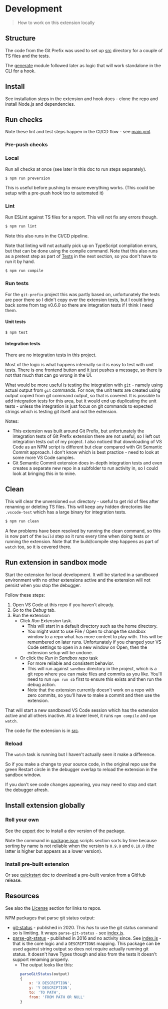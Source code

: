 # Development
> How to work on this extension locally


## Structure

The code from the Git Prefix was used to set up [src](/src) directory for a couple of TS files and the tests.

The [generate](/src/generate) module followed later as logic that will work standalone in the CLI for a hook.


## Install

See installation steps in the extension and hook docs - clone the repo and install Node.js and dependencies.


## Run checks

Note these lint and test steps happen in the CI/CD flow - see [main.yml](/.github/workflows/main.yml).

### Pre-push checks


### Local

Run all checks at once (see later in this doc to run steps separately).

```sh
$ npm run preversion
```

This is useful before pushing to ensure everything works. (This could be setup with a pre-push hook too to automated it)


### Lint

Run ESLint against TS files for a report. This will not fix any errors though.

```sh
$ npm run lint
```

Note this also runs in the CI/CD pipeline.

Note that linting will not actually pick up on TypeScript compilation errors, but that can be done using the compile command. Note that this also runs as a pretest step as part of [Tests](#run-tests) in the next section, so you don't have to run it by hand.

```sh
$ npm run compile
```

### Run tests

For the `git-prefix` project this was partly based on, unfortunately the tests are poor there so I didn't copy over the extension tests, but I could bring back some from tag v0.6.0 so there are integration tests if I think I need them.

#### Unit tests

```sh
$ npm test
```

#### Integration tests

There are no integration tests in this project.

Most of the logic is what happens internally so it is easy to test with unit tests. There is one frontend button and it just pushes a message, so there is not that much that can go wrong in the UI.

What would be more useful is testing the integration with `git` - namely using actual output from `git` commands. For now, the unit tests are created using output copied from git command output, so that is covered. It is possible to add integration tests for this area, but it would end up duplicating the unit tests - unless the integration is just focus on git commands to expected strings which is testing git itself and not the extension.

Notes:

- This extension was built around Git Prefix, but unfortunately the integration tests of Git Prefix extension there are not useful, so I left out integration tests out of my project. I also noticed that downloading of VS Code as an NPM script is different but clear compared with Git Semantic Commit approach. I don't know which is best practice - need to look at some more VS Code samples.
- Git Semantic Commit extension does in-depth integration tests and even creates a separate new repo in a subfolder to run activity in, so I could look at bringing this in to mine.


## Clean

This will clear the unversioned `out` directory - useful to get rid of files after renaming or deleting TS files. This will keep any hidden directories like `.vscode-test` which has a large binary for integration tests.

```sh
$ npm run clean
```

A few problems have been resolved by running the clean command, so this is now part of the `build` step so it runs every time when doing tests or running the extension. Note that the build/compile step happens as part of `watch` too, so it is covered there.


## Run extension in sandbox mode

Start the extension for local development. It will be started in a sandboxed environment with no other extensions active and the extension will not persist when you stop the debugger.


Follow these steps:

1. Open VS Code at this repo if you haven't already.
2. Go to the _Debug_ tab.
3. Run the extension
    - Click _Run Extension_ task.
        - This will start in a default directory such as the home directory.
        - You might want to use File / Open to change the sandbox window to a repo what has more content to play with. This will be remembered on later runs. Unfortunately if you changed your VS Code settings to open in a new window on Open, then the extension setup will be undone.
    - Or click the _Run in Sandbox repo_ task
        - For more reliable and consistent behavior.
        - This will run against `sandbox` directory in the project, which is a git repo where you can make files and commits as you like. You'll need to run `npm run sb` first to ensure this exists and then run the debug action.
        - Note that the extension currently doesn't work on a repo with zero commits, so you'll have to make a commit and then use the extension.

That will start a new sandboxed VS Code session which has the extension active and all others inactive. At a lower level, it runs `npm compile` and `npm watch`.

The code for the extension is in [src](/src/).

### Reload

The `watch` task is running but I haven't actually seen it make a difference.

So if you make a change to your source code, in the original repo use the green Restart circle in the debugger overlap to reload the extension in the sandbox window.

If you don't see code changes appearing, you may need to stop and start the debugger afresh.


## Install extension globally

### Roll your own

See the [export](export.md) doc to install a dev version of the package.

Note the command in [package.json](/package.json) scripts section sorts by time because sorting by name is not reliable when the version is `0.9.0` and `0.10.0` (the latter is higher but appears as a lower version).

### Install pre-built extension

Or see [quickstart](quickstart.md) doc to download a pre-built version from a GitHub release.


## Resources

See also the [License](/README.md#license) section for links to repos.

NPM packages that parse git status output:

- [git-status](https://www.npmjs.com/package/git-status) - published in 2020. This _has_ to use the git status command so is limiting. It wraps `parse-git-status` - see [index.js](https://github.com/IonicaBizau/git-status/blob/master/lib/index.js).
- [parse-git-status](https://www.npmjs.com/package/parse-git-status) - published in 2016 and no activity since. See [index.js](https://github.com/jamestalmage/parse-git-status/blob/master/index.js) - that is the core logic and a `DESCRIPTIONS` mapping. This package can be used against string output so does not require actually running git status. It doesn't have Types though and also from the tests it doesn't support renaming properly.
    - The output looks like this:
        ```javascript
        parseGitStatus(output)
        {
            x: 'X DESCRIPTION',
            y: 'Y DESCRIPTION',
            to: 'TO PATH',
            from: 'FROM PATH OR NULL'
        }
        ```
